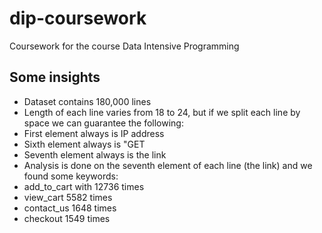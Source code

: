 # dip-coursework
Coursework for the course Data Intensive Programming

## Some insights
* Dataset contains 180,000 lines
* Length of each line varies from 18 to 24, but if we split each line by space we can guarantee the following:
 * First element always is IP address
 * Sixth element always is "GET
 * Seventh element always is the link
* Analysis is done on the seventh element of each line (the link) and we found some keywords:
 * add_to_cart with 12736 times
 * view_cart 5582 times
 * contact_us 1648 times
 * checkout 1549 times
